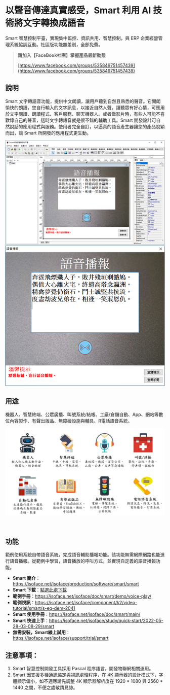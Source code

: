 # 以聲音傳達真實感受，Smart 利用 AI 技術將文字轉換成語音

Smart 智慧控制平臺，實現集中監控、資訊共用、智慧控制，與 ERP 企業經營管理系統協調互動。社區版功能無差別，全部免費。

> **請加入【FaceBook社團】掌握產品最新動態**
>
> [https://www.facebook.com/groups/535849751457439](https://www.facebook.com/groups/535849751457439)

## 說明

Smart 文字轉語音功能，提供中文朗讀，讓用戶聽到自然且熟悉的聲音。它開朗愉快的朗讀，您自行輸入的文字訊息，以接近自然人聲，讓聽眾有好心情，可應用於文字閱讀、朗讀程式、客戶服務、聊天機器人。或者做影片時，有些人可能不喜歡錄自己的聲音，這時文字轉語音就是很不錯的輔助工具。Smart 開發設計可自然說話的應用程式與服務。使用者完全自訂，以逼真的語音產生器讓您的產品脫穎而出，讓 Smart 所開發的應用程式更生動。

![](images/20220903095816.png)
![](images/20220903095902.png)

## 用途
機器人、智慧終端、公眾廣播、叫號系統/結帳、工廠/倉儲自動、App、網站等數位內容製作、有聲出版品、無障礙設施與輔具、R電話語音系統。

![](images/299984034.jpg)

　　
## 功能
範例使用系統自帶語音系統，完成語音輔助播報功能。該功能無需網際網路也能進行語音播報。從範例中學習，語音播放的呼叫方式，並實現自定義的語音播報功能。


* **Smart 簡介**：https://isoface.net/isoface/production/software/smart/smart
* **Smart 下載**：[點選此處下載](https://github.com/isoface-iot/Smart/releases/latest)
* **範例手冊**：https://isoface.net/isoface/doc/smart/demo/voice-play/
* **範例視訊**：https://isoface.net/isoface/component/k2/video-tutorial/smart/s-eq-dem-2041
* **Smart 使用手冊**：https://isoface.net/isoface/doc/smart/main/
* **Smart 快速上手**：https://isoface.net/isoface/study/quick-start/2022-05-28-03-08-29/smart
* **無需安裝，Smart線上試用**：https://isoface.net/isoface/support/trial/smart
## 注意事項：
1. Smart 智慧控制開發工具採用 Pascal 程序語言，開發物聯網相關運用。
2. Smart 因支援多種通訊協定與視訊處理程序，在 4K 顯示器的設計模式下，字體顯示偏小，如不適應請先調整 4K 顯示器解析度在 1920 * 1080 與 2560 * 1440 之間，不便之處敬請見諒。